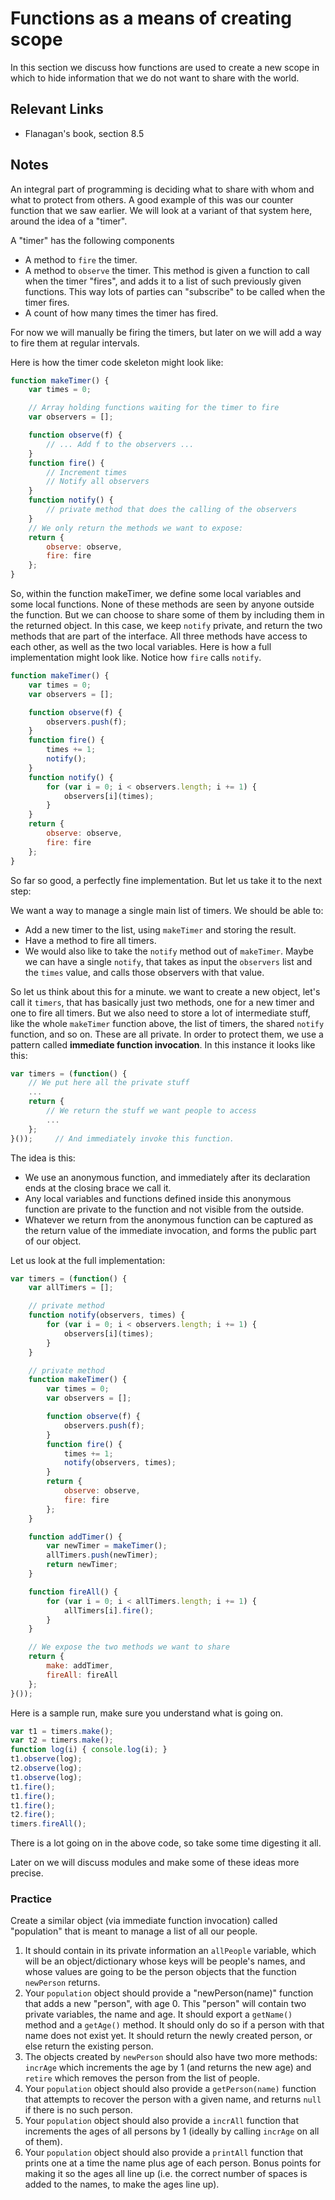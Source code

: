 # Functions as a means of creating scope

In this section we discuss how functions are used to create a new scope in which to hide information that we do not want to share with the world.

## Relevant Links

- Flanagan's book, section 8.5

## Notes

An integral part of programming is deciding what to share with whom and what to protect from others. A good example of this was our counter function that we saw earlier. We will look at a variant of that system here, around the idea of a "timer".

A "timer" has the following components

- A method to `fire` the timer.
- A method to `observe` the timer. This method is given a function to call when the timer "fires", and adds it to a list of such previously given functions. This way lots of parties can "subscribe" to be called when the timer fires.
- A count of how many times the timer has fired.

For now we will manually be firing the timers, but later on we will add a way to fire them at regular intervals.

Here is how the timer code skeleton might look like:

```javascript
function makeTimer() {
    var times = 0;

    // Array holding functions waiting for the timer to fire
    var observers = [];

    function observe(f) {
        // ... Add f to the observers ...
    }
    function fire() {
        // Increment times
        // Notify all observers
    }
    function notify() {
        // private method that does the calling of the observers
    }
    // We only return the methods we want to expose:
    return {
        observe: observe,
        fire: fire
    };
}
```

So, within the function makeTimer, we define some local variables and some local functions. None of these methods are seen by anyone outside the function. But we can choose to share some of them by including them in the returned object. In this case, we keep `notify` private, and return the two methods that are part of the interface. All three methods have access to each other, as well as the two local variables. Here is how a full implementation might look like. Notice how `fire` calls `notify`.

```javascript
function makeTimer() {
    var times = 0;
    var observers = [];

    function observe(f) {
        observers.push(f);
    }
    function fire() {
        times += 1;
        notify();
    }
    function notify() {
        for (var i = 0; i < observers.length; i += 1) {
            observers[i](times);
        }
    }
    return {
        observe: observe,
        fire: fire
    };
}
```

So far so good, a perfectly fine implementation. But let us take it to the next step:

We want a way to manage a single main list of timers. We should be able to:

- Add a new timer to the list, using `makeTimer` and storing the result.
- Have a method to fire all timers.
- We would also like to take the `notify` method out of `makeTimer`. Maybe we can have a single `notify`, that takes as input the `observers` list and the `times` value, and calls those observers with that value.

So let us think about this for a minute. we want to create a new object, let's call it `timers`, that has basically just two methods, one for a new timer and one to fire all timers. But we also need to store a lot of intermediate stuff, like the whole `makeTimer` function above, the list of timers, the shared `notify` function, and so on. These are all private. In order to protect them, we use a pattern called **immediate function invocation**. In this instance it looks like this:

```javascript
var timers = (function() {
    // We put here all the private stuff
    ...
    return {
        // We return the stuff we want people to access
        ...
    };
}());     // And immediately invoke this function.
```

The idea is this:

- We use an anonymous function, and immediately after its declaration ends at the closing brace we call it.
- Any local variables and functions defined inside this anonymous function are private to the function and not visible from the outside.
- Whatever we return from the anonymous function can be captured as the return value of the immediate invocation, and forms the public part of our object.

Let us look at the full implementation:

```javascript
var timers = (function() {
    var allTimers = [];

    // private method
    function notify(observers, times) {
        for (var i = 0; i < observers.length; i += 1) {
            observers[i](times);
        }
    }

    // private method
    function makeTimer() {
        var times = 0;
        var observers = [];

        function observe(f) {
            observers.push(f);
        }
        function fire() {
            times += 1;
            notify(observers, times);
        }
        return {
            observe: observe,
            fire: fire
        };
    }

    function addTimer() {
        var newTimer = makeTimer();
        allTimers.push(newTimer);
        return newTimer;
    }

    function fireAll() {
        for (var i = 0; i < allTimers.length; i += 1) {
            allTimers[i].fire();
        }
    }

    // We expose the two methods we want to share
    return {
        make: addTimer,
        fireAll: fireAll
    };
}());
```

Here is a sample run, make sure you understand what is going on.

```javascript
var t1 = timers.make();
var t2 = timers.make();
function log(i) { console.log(i); }
t1.observe(log);
t2.observe(log);
t1.observe(log);
t1.fire();
t1.fire();
t1.fire();
t2.fire();
timers.fireAll();
```

There is a lot going on in the above code, so take some time digesting it all.

Later on we will discuss modules and make some of these ideas more precise.

### Practice

Create a similar object (via immediate function invocation) called "population" that is meant to manage a list of all our people.

1. It should contain in its private information an `allPeople` variable, which will be an object/dictionary whose keys will be people's names, and whose values are going to be the person objects that the function `newPerson` returns.
2. Your `population` object should provide a "newPerson(name)" function that adds a new "person", with age 0. This "person" will contain two private variables, the name and age. It should export a `getName()` method and a `getAge()` method. It should only do so if a person with that name does not exist yet. It should return the newly created person, or else return the existing person.
3. The objects created by `newPerson` should also have two more methods: `incrAge` which increments the age by 1 (and returns the new age) and `retire` which removes the person from the list of people.
4. Your `population` object should also provide a `getPerson(name)` function that attempts to recover the person with a given name, and returns `null` if there is no such person.
5. Your `population` object should also provide a `incrAll` function that increments the ages of all persons by 1 (ideally by calling `incrAge` on all of them).
6. Your `population` object should also provide a `printAll` function that prints one at a time the name plus age of each person. Bonus points for making it so the ages all line up (i.e. the correct number of spaces is added to the names, to make the ages line up).
